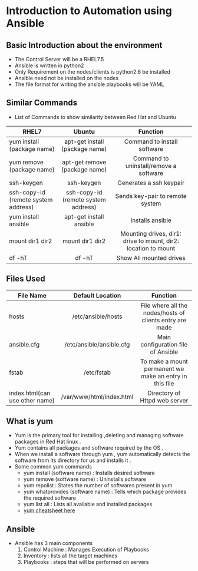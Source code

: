 # Introduction to Automation using Ansible

## Basic Introduction about the environment
 - The Control Server will be a RHEL7.5
 - Ansible is written in python2
 - Only Requirement on the nodes/clients is python2.6 be installed
 - Ansible need not be installed on the nodes
 - The file format for writing the ansible playbooks will be YAML

## Similar Commands
 - List of Commands to show similarity between Red Hat and Ubuntu

 | RHEL7 | Ubuntu | Function
  --------------------------------------------------------------- | :------------------------------------------------------------: | :---------------------------------------------: |
  | yum install (package name) | apt-get install (package name) |  Command to install software 
  | yum remove (package name)  | apt-get remove  (package name)  |  Command to uninstall/remove a software
  | ssh-keygen                 | ssh-keygen                      | Generates a ssh keypair 
  | ssh-copy-id (remote system address)  | ssh-copy-id (remote system address) | Sends key-pair to remote system
  | yum install ansible        |  apt-get install ansible        |  Installs ansible 
  | mount dir1  dir2           | mount dir1  dir2                |  Mounting drives, dir1: drive to mount, dir2: location to mount
  | df -hT                     | df -hT                          | Show All mounted drives


## Files Used 
 | File Name | Default Location | Function
   --------------------------------------------------------------- | :------------------------------------------------------------: | :---------------------------------------------: |
   | hosts  |  /etc/ansible/hosts    | File where all the nodes/hosts  of clients entry are made
   | ansible.cfg  |  /etc/ansible/ansible.cfg   | Main configuration file of Ansible
   | fstab       |   /etc/fstab                 | To make a mount permanent we make an entry in this file
   | index.html(can use other name)    | /var/www/html/index.html    | Directory of Httpd web server

## What is yum
- Yum is the primary tool for installing ,deleting and managing software packages in Red Hat linux .
- Yum contains all packages and software required by the OS .
- When we install a software through yum , yum automatically detects the software from its directory for us and installs it .
- Some common yum commands 
   - yum install (software name)  : Installs desired software
   - yum remove (software name)   : Uninstalls software
   - yum repolist : States the number of softwares present in yum
   - yum whatprovides (software name) : Tells which package provides the required software
   - yum list all : Lists all available and installed packages
   - [yum cheatsheet here](https://access.redhat.com/articles/yum-cheat-sheet)

## Ansible 
 - Ansible has 3 main components
   1) Control Machine : Manages Execution of Playbooks
   2) Inventory : lists all the target machines
   3) Playbooks : steps that will be performed on servers


